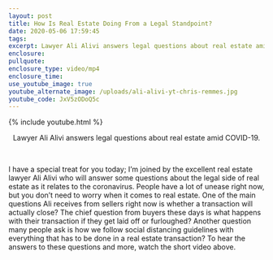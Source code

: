 ```yaml
---
layout: post
title: How Is Real Estate Doing From a Legal Standpoint?
date: 2020-05-06 17:59:45
tags:
excerpt: Lawyer Ali Alivi answers legal questions about real estate amid COVID-19.
enclosure:
pullquote:
enclosure_type: video/mp4
enclosure_time:
use_youtube_image: true
youtube_alternate_image: /uploads/ali-alivi-yt-chris-remmes.jpg
youtube_code: JxV5zODoQ5c
---
```


{% include youtube.html %}

<center>Lawyer Ali Alivi answers legal questions about real estate amid COVID-19.</center>

&nbsp;

I have a special treat for you today; I’m joined by the excellent real estate lawyer Ali Alivi who will answer some questions about the legal side of real estate as it relates to the coronavirus. People have a lot of unease right now, but you don’t need to worry when it comes to real estate. One of the main questions Ali receives from sellers right now is whether a transaction will actually close? The chief question from buyers these days is what happens with their transaction if they get laid off or furloughed? Another question many people ask is how we follow social distancing guidelines with everything that has to be done in a real estate transaction? To hear the answers to these questions and more, watch the short video above.&nbsp;

&nbsp;